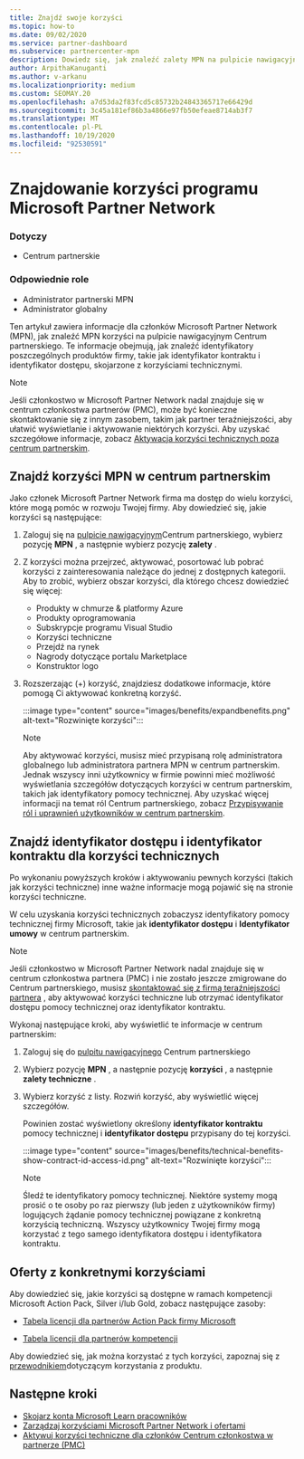 ```yaml
---
title: Znajdź swoje korzyści
ms.topic: how-to
ms.date: 09/02/2020
ms.service: partner-dashboard
ms.subservice: partnercenter-mpn
description: Dowiedz się, jak znaleźć zalety MPN na pulpicie nawigacyjnym Centrum partnerskiego. Zawiera informacje dotyczące sposobu wyszukiwania identyfikatora dostępu i identyfikatora kontraktu pod kątem korzyści technicznych.
author: ArpithaKanuganti
ms.author: v-arkanu
ms.localizationpriority: medium
ms.custom: SEOMAY.20
ms.openlocfilehash: a7d53da2f83fcd5c85732b24843365717e66429d
ms.sourcegitcommit: 3c45a181ef86b3a4866e97fb50efeae8714ab3f7
ms.translationtype: MT
ms.contentlocale: pl-PL
ms.lasthandoff: 10/19/2020
ms.locfileid: "92530591"
---
```

# <a name="locate-your-microsoft-partner-network-benefits"></a>Znajdowanie korzyści programu Microsoft Partner Network 

### <a name="applies-to"></a>Dotyczy

- Centrum partnerskie

### <a name="appropriate-roles"></a>Odpowiednie role

- Administrator partnerski MPN
- Administrator globalny

Ten artykuł zawiera informacje dla członków Microsoft Partner Network (MPN), jak znaleźć MPN korzyści na pulpicie nawigacyjnym Centrum partnerskiego. Te informacje obejmują, jak znaleźć identyfikatory poszczególnych produktów firmy, takie jak identyfikator kontraktu i identyfikator dostępu, skojarzone z korzyściami technicznymi.

>[!NOTE]
> Jeśli członkostwo w Microsoft Partner Network nadal znajduje się w centrum członkostwa partnerów (PMC), może być konieczne skontaktowanie się z innym zasobem, takim jak partner teraźniejszości, aby ułatwić wyświetlanie i aktywowanie niektórych korzyści. Aby uzyskać szczegółowe informacje, zobacz [Aktywacja korzyści technicznych poza centrum partnerskim](partner-membership-center-tech-benefits-activate.md).

## <a name="find-your-mpn-benefits-in-partner-center"></a>Znajdź korzyści MPN w centrum partnerskim

Jako członek Microsoft Partner Network firma ma dostęp do wielu korzyści, które mogą pomóc w rozwoju Twojej firmy. Aby dowiedzieć się, jakie korzyści są następujące:

1. Zaloguj się na [pulpicie nawigacyjnym](https://partner.microsoft.com/dashboard/home)Centrum partnerskiego, wybierz pozycję **MPN** , a następnie wybierz pozycję **zalety** .

2. Z korzyści można przejrzeć, aktywować, posortować lub pobrać korzyści z zainteresowania należące do jednej z dostępnych kategorii. Aby to zrobić, wybierz obszar korzyści, dla którego chcesz dowiedzieć się więcej:

   - Produkty w chmurze & platformy Azure
   - Produkty oprogramowania
   - Subskrypcje programu Visual Studio
   - Korzyści techniczne
   - Przejdź na rynek
   - Nagrody dotyczące portalu Marketplace
   - Konstruktor logo

3. Rozszerzając (+) korzyść, znajdziesz dodatkowe informacje, które pomogą Ci aktywować konkretną korzyść.

   :::image type="content" source="images/benefits/expandbenefits.png" alt-text="Rozwinięte korzyści":::

   > [!NOTE]
   > Aby aktywować korzyści, musisz mieć przypisaną rolę administratora globalnego lub administratora partnera MPN w centrum partnerskim. Jednak wszyscy inni użytkownicy w firmie powinni mieć możliwość wyświetlania szczegółów dotyczących korzyści w centrum partnerskim, takich jak identyfikatory pomocy technicznej. Aby uzyskać więcej informacji na temat ról Centrum partnerskiego, zobacz [Przypisywanie ról i uprawnień użytkowników w centrum partnerskim](permissions-overview.md).

## <a name="find-access-id-and-contract-id-for-technical-benefits"></a>Znajdź identyfikator dostępu i identyfikator kontraktu dla korzyści technicznych

Po wykonaniu powyższych kroków i aktywowaniu pewnych korzyści (takich jak korzyści techniczne) inne ważne informacje mogą pojawić się na stronie korzyści techniczne.

W celu uzyskania korzyści technicznych zobaczysz identyfikatory pomocy technicznej firmy Microsoft, takie jak **identyfikator dostępu** i **Identyfikator umowy** w centrum partnerskim.

>[!NOTE]
> Jeśli członkostwo w Microsoft Partner Network nadal znajduje się w centrum członkostwa partnera (PMC) i nie zostało jeszcze zmigrowane do Centrum partnerskiego, musisz [skontaktować się z firmą teraźniejszości partnera](partner-membership-center-tech-benefits-activate.md) , aby aktywować korzyści techniczne lub otrzymać identyfikator dostępu pomocy technicznej oraz identyfikator kontraktu.

 Wykonaj następujące kroki, aby wyświetlić te informacje w centrum partnerskim:

1. Zaloguj się do [pulpitu nawigacyjnego](https://partner.microsoft.com/dashboard/home) Centrum partnerskiego

2. Wybierz pozycję **MPN** , a następnie pozycję **korzyści** , a następnie **zalety techniczne** .

3. Wybierz korzyść z listy. Rozwiń korzyść, aby wyświetlić więcej szczegółów. 

   Powinien zostać wyświetlony określony **identyfikator kontraktu** pomocy technicznej i **identyfikator dostępu** przypisany do tej korzyści.  

   :::image type="content" source="images/benefits/technical-benefits-show-contract-id-access-id.png" alt-text="Rozwinięte korzyści":::

   > [!NOTE]
   > Śledź te identyfikatory pomocy technicznej. Niektóre systemy mogą prosić o te osoby po raz pierwszy (lub jeden z użytkowników firmy) logujących żądanie pomocy technicznej powiązane z konkretną korzyścią techniczną. Wszyscy użytkownicy Twojej firmy mogą korzystać z tego samego identyfikatora dostępu i identyfikatora kontraktu.

## <a name="specific-benefit-offers"></a>Oferty z konkretnymi korzyściami

Aby dowiedzieć się, jakie korzyści są dostępne w ramach kompetencji Microsoft Action Pack, Silver i/lub Gold, zobacz następujące zasoby:

- [Tabela licencji dla partnerów Action Pack firmy Microsoft](https://assetsprod.microsoft.com/mpn/MPN-MAPS-Software-IUR-License-Table.xlsx)

- [Tabela licencji dla partnerów kompetencji](https://assetsprod.microsoft.com/mpn-maps-software-iur-competency-license-table.docx)

Aby dowiedzieć się, jak można korzystać z tych korzyści, zapoznaj się z [przewodnikiem](https://assets.microsoft.com/MPN-MAPS-Product-Usage-Guide.pdf)dotyczącym korzystania z produktu.

## <a name="next-steps"></a>Następne kroki

- [Skojarz konta Microsoft Learn pracowników](ms-learn-associate.md)
- [Zarządzaj korzyściami Microsoft Partner Network i ofertami](manage-your-partner-network-benefits.md)
- [Aktywuj korzyści techniczne dla członków Centrum członkostwa w partnerze (PMC)](partner-membership-center-tech-benefits-activate.md)